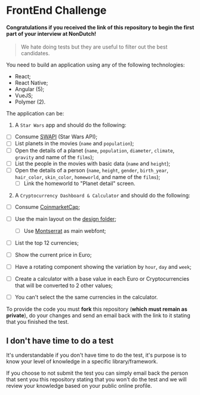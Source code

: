 # FrontEnd Challenge

#### Congratulations if you received the link of this repository to begin the first part of your interview at NonDutch!

> We hate doing tests but they are useful to filter out the best candidates.

 You need to build an application using any of the following technologies:
 
 - React;
 - React Native;
 - Angular (5);
 - VueJS;
 - Polymer (2).
 
 The application can be:
 
 1. A `Star Wars` app and should do the following:
 
 - [ ] Consume [SWAPI] (Star Wars API);
 - [ ] List planets in the movies (`name` and `population`);
 - [ ] Open the details of a planet (`name`, `population`, `diameter`, `climate`, `gravity` and name of the `films`);
 - [ ] List the people in the movies with basic data (`name` and `height`);
 - [ ] Open the details of a person (`name`, `height`, `gender`, `birth_year`, `hair_color`, `skin_color`, `homeworld`, and name of the `films`);
    - [ ] Link the homeworld to "Planet detail" screen.
    
 2. A `Cryptocurrency Dashboard & Calculator` and should do the following:
 
 - [ ] Consume [CoinmarketCap](https://coinmarketcap.com/api/);
 - [ ] Use the main layout on the [design folder](https://github.com/NonDutch/frontend-challenge/tree/master/design);
   - [ ] Use [Montserrat](https://fonts.google.com/specimen/Montserrat) as main webfont;
 - [ ] List the top 12 currencies;
 - [ ] Show the current price in Euro;
 - [ ] Have a rotating component showing the variation by `hour`, `day` and `week`;
 - [ ] Create a calculator with a base value in each Euro or Cryptocurrencies that will be converted to 2 other values;
 - [ ] You can't select the the same currencies in the calculator.


 To provide the code you must **fork** this repository (**which must remain as private**), do your changes and send an email back with the link to it stating that you finished the test.
 
 ## I don't have time to do a test
 
 It's understandable if you don't have time to do the test, it's purpose is to know your level of knowledge in a specific library/framework.
 
 If you choose to not submit the test you can simply email back the person that sent you this repository stating that you won't do the test and we will review your knowledge based on your public online profile.
 
 [SWAPI]: https://swapi.co/
